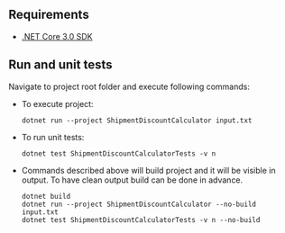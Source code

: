 ## Requirements
- [.NET Core 3.0 SDK](https://dotnet.microsoft.com/download)

## Run and unit tests
Navigate to project root folder and execute following commands:

- To execute project:
    ```
    dotnet run --project ShipmentDiscountCalculator input.txt
    ```

- To run unit tests:
    ```
    dotnet test ShipmentDiscountCalculatorTests -v n
    ```

- Commands described above will build project and it will be visible in output. To have clean output build can be done in advance.
    ```
    dotnet build
    dotnet run --project ShipmentDiscountCalculator --no-build input.txt
    dotnet test ShipmentDiscountCalculatorTests -v n --no-build
    ```